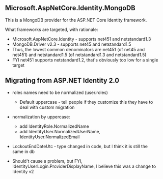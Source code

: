 ﻿## Microsoft.AspNetCore.Identity.MongoDB

This is a MongoDB provider for the ASP.NET Core Identity framework.

What frameworks are targeted, with rationale:

- Microsoft.AspNetCore.Identity - supports net451 and netstandard1.3
- MongoDB.Driver v2.3 - supports net45 and netstandard1.5
- Thus, the lowest common denominators are net451 (of net45 and net451) and netstandard1.5 (of netstandard1.3 and netstandard1.5) 
- FYI net451 supports netstandard1.2, that's obviously too low for a single target

## Migrating from ASP.NET Identity 2.0


- roles names need to be normalized (user.roles)
	- Default uppercase - tell people if they customize this they have to deal with custom migration

- normalization by uppercase:
	- add IdentityRole.NormalizedName
	- add IdentityUser.NormalizedUserName, IdentityUser.NormalizedEmail
- LockoutEndDateUtc - type changed in code, but I think it is still the same in db

- Should't cause a problem, but FYI, IdentityUserLogin.ProviderDisplayName, I believe this was a change to Identity v2
